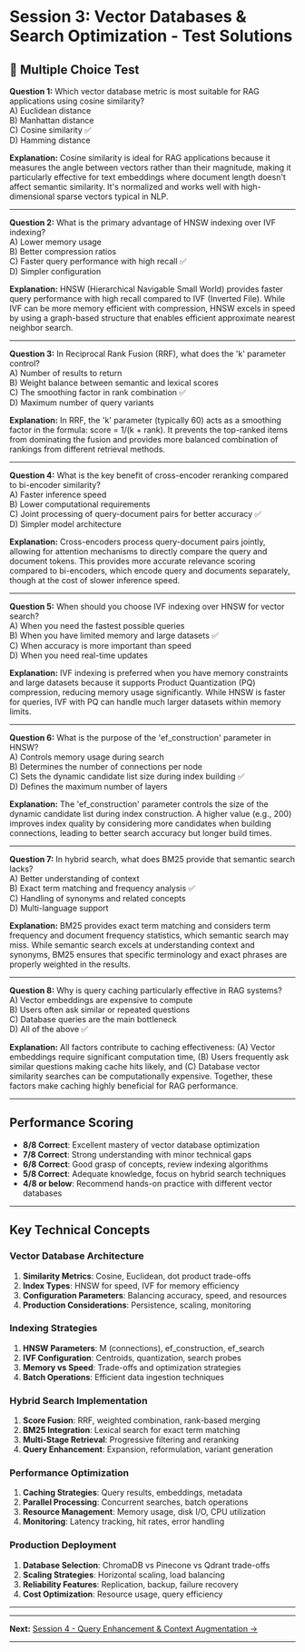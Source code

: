 # Session 3: Vector Databases & Search Optimization - Test Solutions

## 📝 Multiple Choice Test

**Question 1:** Which vector database metric is most suitable for RAG applications using cosine similarity?  
A) Euclidean distance  
B) Manhattan distance  
C) Cosine similarity ✅  
D) Hamming distance  

**Explanation:** Cosine similarity is ideal for RAG applications because it measures the angle between vectors rather than their magnitude, making it particularly effective for text embeddings where document length doesn't affect semantic similarity. It's normalized and works well with high-dimensional sparse vectors typical in NLP.

---

**Question 2:** What is the primary advantage of HNSW indexing over IVF indexing?  
A) Lower memory usage  
B) Better compression ratios  
C) Faster query performance with high recall ✅  
D) Simpler configuration  

**Explanation:** HNSW (Hierarchical Navigable Small World) provides faster query performance with high recall compared to IVF (Inverted File). While IVF can be more memory efficient with compression, HNSW excels in speed by using a graph-based structure that enables efficient approximate nearest neighbor search.

---

**Question 3:** In Reciprocal Rank Fusion (RRF), what does the 'k' parameter control?  
A) Number of results to return  
B) Weight balance between semantic and lexical scores  
C) The smoothing factor in rank combination ✅  
D) Maximum number of query variants  

**Explanation:** In RRF, the 'k' parameter (typically 60) acts as a smoothing factor in the formula: score = 1/(k + rank). It prevents the top-ranked items from dominating the fusion and provides more balanced combination of rankings from different retrieval methods.

---

**Question 4:** What is the key benefit of cross-encoder reranking compared to bi-encoder similarity?  
A) Faster inference speed  
B) Lower computational requirements  
C) Joint processing of query-document pairs for better accuracy ✅  
D) Simpler model architecture  

**Explanation:** Cross-encoders process query-document pairs jointly, allowing for attention mechanisms to directly compare the query and document tokens. This provides more accurate relevance scoring compared to bi-encoders, which encode query and documents separately, though at the cost of slower inference speed.

---

**Question 5:** When should you choose IVF indexing over HNSW for vector search?  
A) When you need the fastest possible queries  
B) When you have limited memory and large datasets ✅  
C) When accuracy is more important than speed  
D) When you need real-time updates  

**Explanation:** IVF indexing is preferred when you have memory constraints and large datasets because it supports Product Quantization (PQ) compression, reducing memory usage significantly. While HNSW is faster for queries, IVF with PQ can handle much larger datasets within memory limits.

---

**Question 6:** What is the purpose of the 'ef_construction' parameter in HNSW?  
A) Controls memory usage during search  
B) Determines the number of connections per node  
C) Sets the dynamic candidate list size during index building ✅  
D) Defines the maximum number of layers  

**Explanation:** The 'ef_construction' parameter controls the size of the dynamic candidate list during index construction. A higher value (e.g., 200) improves index quality by considering more candidates when building connections, leading to better search accuracy but longer build times.

---

**Question 7:** In hybrid search, what does BM25 provide that semantic search lacks?  
A) Better understanding of context  
B) Exact term matching and frequency analysis ✅  
C) Handling of synonyms and related concepts  
D) Multi-language support  

**Explanation:** BM25 provides exact term matching and considers term frequency and document frequency statistics, which semantic search may miss. While semantic search excels at understanding context and synonyms, BM25 ensures that specific terminology and exact phrases are properly weighted in the results.

---

**Question 8:** Why is query caching particularly effective in RAG systems?  
A) Vector embeddings are expensive to compute  
B) Users often ask similar or repeated questions  
C) Database queries are the main bottleneck  
D) All of the above ✅  

**Explanation:** All factors contribute to caching effectiveness: (A) Vector embeddings require significant computation time, (B) Users frequently ask similar questions making cache hits likely, and (C) Database vector similarity searches can be computationally expensive. Together, these factors make caching highly beneficial for RAG performance.

---

## Performance Scoring

- **8/8 Correct**: Excellent mastery of vector database optimization  
- **7/8 Correct**: Strong understanding with minor technical gaps  
- **6/8 Correct**: Good grasp of concepts, review indexing algorithms  
- **5/8 Correct**: Adequate knowledge, focus on hybrid search techniques  
- **4/8 or below**: Recommend hands-on practice with different vector databases  

---

## Key Technical Concepts

### Vector Database Architecture

1. **Similarity Metrics**: Cosine, Euclidean, dot product trade-offs  
2. **Index Types**: HNSW for speed, IVF for memory efficiency  
3. **Configuration Parameters**: Balancing accuracy, speed, and resources  
4. **Production Considerations**: Persistence, scaling, monitoring  

### Indexing Strategies

1. **HNSW Parameters**: M (connections), ef_construction, ef_search  
2. **IVF Configuration**: Centroids, quantization, search probes  
3. **Memory vs Speed**: Trade-offs and optimization strategies  
4. **Batch Operations**: Efficient data ingestion techniques  

### Hybrid Search Implementation

1. **Score Fusion**: RRF, weighted combination, rank-based merging  
2. **BM25 Integration**: Lexical search for exact term matching  
3. **Multi-Stage Retrieval**: Progressive filtering and reranking  
4. **Query Enhancement**: Expansion, reformulation, variant generation  

### Performance Optimization

1. **Caching Strategies**: Query results, embeddings, metadata  
2. **Parallel Processing**: Concurrent searches, batch operations  
3. **Resource Management**: Memory usage, disk I/O, CPU utilization  
4. **Monitoring**: Latency tracking, hit rates, error handling  

### Production Deployment

1. **Database Selection**: ChromaDB vs Pinecone vs Qdrant trade-offs  
2. **Scaling Strategies**: Horizontal scaling, load balancing  
3. **Reliability Features**: Replication, backup, failure recovery  
4. **Cost Optimization**: Resource usage, query efficiency  

---

---

**Next:** [Session 4 - Query Enhancement & Context Augmentation →](Session4_Query_Enhancement_Context_Augmentation.md)

---
